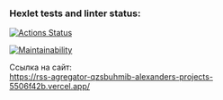 ### Hexlet tests and linter status:
[![Actions Status](https://github.com/al-ov73/frontend-project-11/actions/workflows/hexlet-check.yml/badge.svg)](https://github.com/al-ov73/frontend-project-11/actions)

[![Maintainability](https://api.codeclimate.com/v1/badges/e99bbebf7ac59c382a1a/maintainability)](https://codeclimate.com/github/al-ov73/frontend-project-11/maintainability)

Ссылка на сайт:<br>
https://rss-agregator-qzsbuhmib-alexanders-projects-5506f42b.vercel.app/
